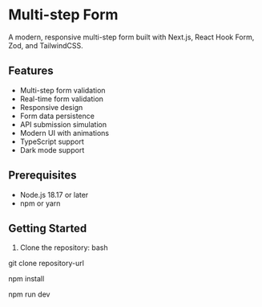 # Multi-step Form

A modern, responsive multi-step form built with Next.js, React Hook Form, Zod, and TailwindCSS.

## Features

- Multi-step form validation
- Real-time form validation
- Responsive design
- Form data persistence
- API submission simulation
- Modern UI with animations
- TypeScript support
- Dark mode support

## Prerequisites

- Node.js 18.17 or later
- npm or yarn

## Getting Started

1. Clone the repository:
bash


git clone  repository-url


npm install


npm run dev
